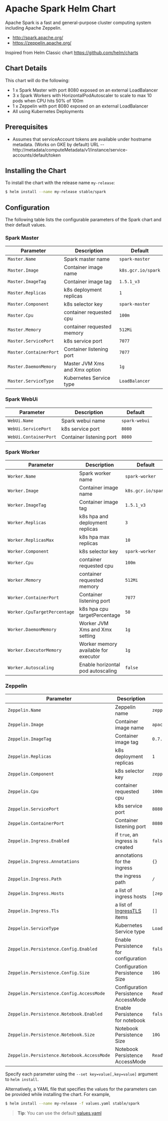 # Apache Spark Helm Chart

Apache Spark is a fast and general-purpose cluster computing system including Apache Zeppelin.

* http://spark.apache.org/
* https://zeppelin.apache.org/

Inspired from Helm Classic chart https://github.com/helm/charts

## Chart Details
This chart will do the following:

* 1 x Spark Master with port 8080 exposed on an external LoadBalancer
* 3 x Spark Workers with HorizontalPodAutoscaler to scale to max 10 pods when CPU hits 50% of 100m
* 1 x Zeppelin with port 8080 exposed on an external LoadBalancer
* All using Kubernetes Deployments

## Prerequisites

* Assumes that serviceAccount tokens are available under hostname metadata. (Works on GKE by default) URL -- http://metadata/computeMetadata/v1/instance/service-accounts/default/token

## Installing the Chart

To install the chart with the release name `my-release`:

```bash
$ helm install --name my-release stable/spark
```

## Configuration

The following table lists the configurable parameters of the Spark chart and their default values.

### Spark Master

| Parameter               | Description                        | Default                                                    |
| ----------------------- | ---------------------------------- | ---------------------------------------------------------- |
| `Master.Name`           | Spark master name                  | `spark-master`                                             |
| `Master.Image`          | Container image name               | `k8s.gcr.io/spark`                                         |
| `Master.ImageTag`       | Container image tag                | `1.5.1_v3`                                                 |
| `Master.Replicas`       | k8s deployment replicas            | `1`                                                        |
| `Master.Component`      | k8s selector key                   | `spark-master`                                             |
| `Master.Cpu`            | container requested cpu            | `100m`                                                     |
| `Master.Memory`         | container requested memory         | `512Mi`                                                    |
| `Master.ServicePort`    | k8s service port                   | `7077`                                                     |
| `Master.ContainerPort`  | Container listening port           | `7077`                                                     |
| `Master.DaemonMemory`   | Master JVM Xms and Xmx option      | `1g`                                                       |
| `Master.ServiceType `   | Kubernetes Service type            | `LoadBalancer`                                             |

### Spark WebUi

|       Parameter       |           Description            |                         Default                          |
|-----------------------|----------------------------------|----------------------------------------------------------|
| `WebUi.Name`          | Spark webui name                 | `spark-webui`                                            |
| `WebUi.ServicePort`   | k8s service port                 | `8080`                                                   |
| `WebUi.ContainerPort` | Container listening port         | `8080`                                                   |

### Spark Worker

| Parameter                    | Description                          | Default                                                    |
| -----------------------      | ------------------------------------ | ---------------------------------------------------------- |
| `Worker.Name`                | Spark worker name                    | `spark-worker`                                             |
| `Worker.Image`               | Container image name                 | `k8s.gcr.io/spark`                                         |
| `Worker.ImageTag`            | Container image tag                  | `1.5.1_v3`                                                 |
| `Worker.Replicas`            | k8s hpa and deployment replicas      | `3`                                                        |
| `Worker.ReplicasMax`         | k8s hpa max replicas                 | `10`                                                       |
| `Worker.Component`           | k8s selector key                     | `spark-worker`                                             |
| `Worker.Cpu`                 | container requested cpu              | `100m`                                                     |
| `Worker.Memory`              | container requested memory           | `512Mi`                                                    |
| `Worker.ContainerPort`       | Container listening port             | `7077`                                                     |
| `Worker.CpuTargetPercentage` | k8s hpa cpu targetPercentage         | `50`                                                       |
| `Worker.DaemonMemory`        | Worker JVM Xms and Xmx setting       | `1g`                                                       |
| `Worker.ExecutorMemory`      | Worker memory available for executor | `1g`                                                       |
| `Worker.Autoscaling`         | Enable horizontal pod autoscaling    | `false`                                                    |


### Zeppelin

|       Parameter                            |           Description                |                         Default            |
|--------------------------------------------|--------------------------------------|--------------------------------------------|
| `Zeppelin.Name`                            | Zeppelin name                        | `zeppelin-controller`                      |
| `Zeppelin.Image`                           | Container image name                 | `apache/zeppelin`                          |
| `Zeppelin.ImageTag`                        | Container image tag                  | `0.7.3`                                    |
| `Zeppelin.Replicas`                        | k8s deployment replicas              | `1`                                        |
| `Zeppelin.Component`                       | k8s selector key                     | `zeppelin`                                 |
| `Zeppelin.Cpu`                             | container requested cpu              | `100m`                                     |
| `Zeppelin.ServicePort`                     | k8s service port                     | `8080`                                     |
| `Zeppelin.ContainerPort`                   | Container listening port             | `8080`                                     |
| `Zeppelin.Ingress.Enabled`                 | if `true`, an ingress is created     | `false`                                    |
| `Zeppelin.Ingress.Annotations`             | annotations for the ingress          | `{}`                                       |
| `Zeppelin.Ingress.Path`                    | the ingress path                     | `/`                                        |
| `Zeppelin.Ingress.Hosts`                   | a list of ingress hosts              | `[zeppelin.example.com]`                   |
| `Zeppelin.Ingress.Tls`                     | a list of [IngressTLS](https://v1-8.docs.kubernetes.io/docs/api-reference/v1.8/#ingresstls-v1beta1-extensions) items | `[]`
| `Zeppelin.ServiceType `                    | Kubernetes Service type              | `LoadBalancer`                             |
| `Zeppelin.Persistence.Config.Enabled`      | Enable Persistence for configuration | `false`                                    |
| `Zeppelin.Persistence.Config.Size`         | Configuration Persistence Size       | `10G`                                      |
| `Zeppelin.Persistence.Config.AccessMode`   | Configuration Persistence AccessMode | `ReadWriteOnce`                            |
| `Zeppelin.Persistence.Notebook.Enabled`    | Enable Persistence for notebook      | `false`                                    |
| `Zeppelin.Persistence.Notebook.Size`       | Notebook Persistence Size            | `10G`                                      |
| `Zeppelin.Persistence.Notebook.AccessMode` | Notebook Persistence AccessMode      | `ReadWriteOnce`                            |


Specify each parameter using the `--set key=value[,key=value]` argument to `helm install`.

Alternatively, a YAML file that specifies the values for the parameters can be provided while installing the chart. For example,

```bash
$ helm install --name my-release -f values.yaml stable/spark
```

> **Tip**: You can use the default [values.yaml](values.yaml)
